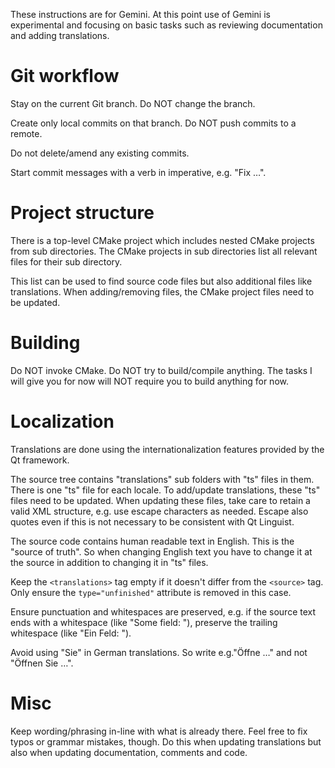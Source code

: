 These instructions are for Gemini. At this point use of Gemini
is experimental and focusing on basic tasks such as reviewing
documentation and adding translations.

# Git workflow
Stay on the current Git branch. Do NOT change the branch.

Create only local commits on that branch. Do NOT push commits
to a remote.

Do not delete/amend any existing commits.

Start commit messages with a verb in imperative, e.g. "Fix …".

# Project structure
There is a top-level CMake project which includes nested CMake
projects from sub directories. The CMake projects in sub
directories list all relevant files for their sub directory.

This list can be used to find source code files but also
additional files like translations. When adding/removing files,
the CMake project files need to be updated.

# Building
Do NOT invoke CMake. Do NOT try to build/compile anything. The
tasks I will give you for now will NOT require you to build
anything for now.

# Localization
Translations are done using the internationalization features
provided by the Qt framework.

The source tree contains "translations" sub folders with "ts"
files in them. There is one "ts" file for each locale. To
add/update translations, these "ts" files need to be updated.
When updating these files, take care to retain a valid XML
structure, e.g. use escape characters as needed. Escape also
quotes even if this is not necessary to be consistent with
Qt Linguist.

The source code contains human readable text in English. This
is the "source of truth". So when changing English text you
have to change it at the source in addition to changing it in
"ts" files.

Keep the `<translations>` tag empty if it doesn't differ from
the `<source>` tag. Only ensure the `type="unfinished"`
attribute is removed in this case.

Ensure punctuation and whitespaces are preserved, e.g. if the
source text ends with a whitespace (like "Some field: "),
preserve the trailing whitespace (like "Ein Feld: ").

Avoid using "Sie" in German translations. So write e.g."Öffne …"
and not "Öffnen Sie …".

# Misc
Keep wording/phrasing in-line with what is already there.
Feel free to fix typos or grammar mistakes, though. Do this
when updating translations but also when updating documentation,
comments and code.
